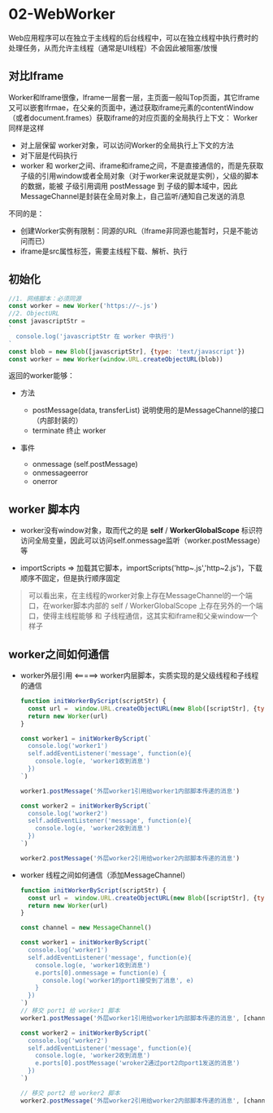 # 02-WebWorker
Web应用程序可以在独立于主线程的后台线程中，可以在独立线程中执行费时的处理任务，从而允许主线程（通常是UI线程）不会因此被阻塞/放慢


## 对比Iframe
Worker和Iframe很像，Iframe一层套一层，主页面一般叫Top页面，其它Iframe又可以嵌套Ifrmae，在父亲的页面中，通过获取iframe元素的contentWindow（或者document.frames）获取iframe的对应页面的全局执行上下文：
Worker同样是这样
- 对上层保留 worker对象，可以访问Worker的全局执行上下文的方法
- 对下层是代码执行
- worker 和 worker之间、iframe和iframe之间，不是直接通信的，而是先获取子级的引用window或者全局对象（对于worker来说就是实例），父级的脚本的数据，能被 子级引用调用 postMessage 到 子级的脚本域中，因此MessageChannel是封装在全局对象上，自己监听/通知自己发送的消息

不同的是：
- 创建Worker实例有限制：同源的URL（Iframe非同源也能暂时，只是不能访问而已）
- iframe是src属性标签，需要主线程下载、解析、执行
## 初始化
```javascript
//1. 网络脚本：必须同源 
const worker = new Worker('https://~.js')
//2. ObjectURL
const javascriptStr = 
`
  console.log('javascriptStr 在 worker 中执行')
`
const blob = new Blob([javascriptStr], {type: 'text/javascript'})
const worker = new Worker(window.URL.createObjectURL(blob))
```
返回的worker能够：
- 方法
  - postMessage(data, transferList) 说明使用的是MessageChannel的接口（内部封装的）
  - terminate 终止 worker

- 事件
  - onmessage (self.postMessage)
  - onmessageerror
  - onerror

## worker 脚本内
- worker没有window对象，取而代之的是 **self** / **WorkerGlobalScope** 标识符 访问全局变量，因此可以访问self.onmessage监听（worker.postMessage）等


- importScripts => 加载其它脚本，importScripts('http~.js','http~2.js')，下载顺序不固定，但是执行顺序固定


> 可以看出来，在主线程的worker对象上存在MessageChannel的一个端口，在worker脚本内部的 self / WorkerGlobalScope 上存在另外的一个端口，使得主线程能够 和 子线程通信，这其实和iframe和父亲window一个样子


## worker之间如何通信

- worker外层引用 <=====> worker内层脚本，实质实现的是父级线程和子线程的通信

  ```javascript
  function initWorkerByScript(scriptStr) {
    const url =  window.URL.createObjectURL(new Blob([scriptStr], {type: 'text/javascript'}))
    return new Worker(url)
  }

  const worker1 = initWorkerByScript(`
    console.log('worker1')  
    self.addEventListener('message', function(e){
      console.log(e, 'worker1收到消息')
    })  
  `)

  worker1.postMessage('外层worker1引用给worker1内部脚本传递的消息')

  const worker2 = initWorkerByScript(`
    console.log('worker2')
    self.addEventListener('message', function(e){
      console.log(e, 'worker2收到消息')
    })
  `)

  worker2.postMessage('外层worker2引用给worker2内部脚本传递的消息')
  ```

- worker 线程之间如何通信（添加MessageChannel）
  ```javascript
  function initWorkerByScript(scriptStr) {
    const url =  window.URL.createObjectURL(new Blob([scriptStr], {type: 'text/javascript'}))
    return new Worker(url)
  }

  const channel = new MessageChannel()

  const worker1 = initWorkerByScript(`
    console.log('worker1')
    self.addEventListener('message', function(e){
      console.log(e, 'worker1收到消息')
      e.ports[0].onmessage = function(e) {
        console.log('worker1的port1接受到了消息', e)
      }
    })
  `)
  // 移交 port1 给 worker1 脚本
  worker1.postMessage('外层worker1引用给worker1内部脚本传递的消息', [channel.port1])

  const worker2 = initWorkerByScript(`
    console.log('worker2')
    self.addEventListener('message', function(e){
      console.log(e, 'worker2收到消息')
      e.ports[0].postMessage('wroker2通过port2向port1发送的消息')
    })
  `)

  // 移交 port2 给 worker2 脚本
  worker2.postMessage('外层worker2引用给worker2内部脚本传递的消息', [channel.port2])
  ```